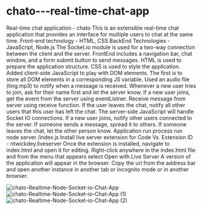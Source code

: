 # chato---real-time-chat-app
Real-time chat application - chato
This is an extensible real-time chat application that provides an interface for multiple users to chat at the same time. Front-end technology - HTML, CSS
BackEnd Technologies - JavaScript, Node.js
The Socket.io module is used for a two-way connection between the client and the server.  FrontEnd includes a navigation bar, chat window, and a form submit button to send messages. HTML is used to prepare the application structure. CSS is used to style the application.  Added client-side JavaScript to play with DOM elements. The first is to store all  DOM elements in a corresponding JS variable.  Used an audio file (ting.mp3) to notify when a message is received. Whenever a new user tries to join, ask for their name first  and let the server know.  If a new user joins, get the event from the server using eventListner.  Receive message from server using receive function.  If the user leaves the chat, notify all  other users that this user has left the chat. The server-side JavaScript will handle  Socket IO connections.  If a new user joins, notify other users connected to the server. If someone sends a message, spread it to others. If someone leaves the chat, let the other person know. Application run process
run node server /index.js
Install live server extension  for Code Vs. Extension ID - ritwickdey.liveserver
Once the extension is installed, navigate to index.html and open it for editing. Right-click anywhere in the index.html file  and from the menu that appears select Open with Live Server
A version of the application will appear in the browser.  Copy the url from the address bar and open another instance in another tab or incognito mode or in  another browser.
 
![chato-Realtime-Node-Socket-io-Chat-App](https://user-images.githubusercontent.com/114177058/193556137-c97bf145-3e3c-4fd9-bd53-a9e21d2c7ece.png)
![chato-Realtime-Node-Socket-io-Chat-App (1)](https://user-images.githubusercontent.com/114177058/193556143-feaf543b-e5cd-41c0-afe8-c0129bf6107e.png)
![chato-Realtime-Node-Socket-io-Chat-App (2)](https://user-images.githubusercontent.com/114177058/193556147-aa7e1d3e-9f30-48d1-9aad-39ea1cac9697.png)
